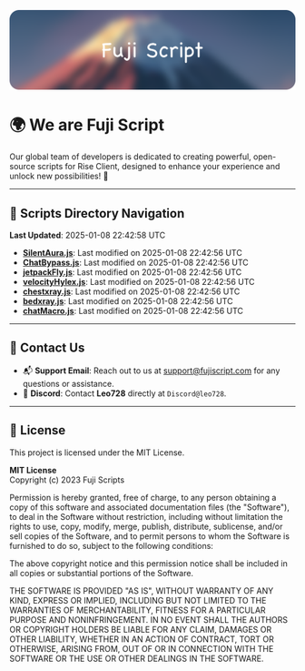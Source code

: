 ![Banner](.github/b.webp)

# 🌍 **We are Fuji Script**

Our global team of developers is dedicated to creating powerful, open-source scripts for Rise Client, designed to enhance your experience and unlock new possibilities! 🌟

---
<!-- SCRIPTS_NAVIGATION_START -->
## 📂 **Scripts Directory Navigation**

**Last Updated**: 2025-01-08 22:42:58 UTC

- **[SilentAura.js](scripts/SilentAura.js)**: Last modified on 2025-01-08 22:42:56 UTC
- **[ChatBypass.js](scripts/ChatBypass.js)**: Last modified on 2025-01-08 22:42:56 UTC
- **[jetpackFly.js](scripts/jetpackFly.js)**: Last modified on 2025-01-08 22:42:56 UTC
- **[velocityHylex.js](scripts/velocityHylex.js)**: Last modified on 2025-01-08 22:42:56 UTC
- **[chestxray.js](scripts/chestxray.js)**: Last modified on 2025-01-08 22:42:56 UTC
- **[bedxray.js](scripts/bedxray.js)**: Last modified on 2025-01-08 22:42:56 UTC
- **[chatMacro.js](scripts/chatMacro.js)**: Last modified on 2025-01-08 22:42:56 UTC

<!-- SCRIPTS_NAVIGATION_END -->

---

## 💬 **Contact Us**  
- 📬 **Support Email**: Reach out to us at [support@fujiscript.com](mailto:support@fujiscript.com) for any questions or assistance.  
- 💬 **Discord**: Contact **Leo728** directly at `Discord@leo728`.

---

## 📜 **License**

This project is licensed under the MIT License.  

**MIT License**  
Copyright (c) 2023 Fuji Scripts  

Permission is hereby granted, free of charge, to any person obtaining a copy of this software and associated documentation files (the "Software"), to deal in the Software without restriction, including without limitation the rights to use, copy, modify, merge, publish, distribute, sublicense, and/or sell copies of the Software, and to permit persons to whom the Software is furnished to do so, subject to the following conditions:  

The above copyright notice and this permission notice shall be included in all copies or substantial portions of the Software.  

THE SOFTWARE IS PROVIDED "AS IS", WITHOUT WARRANTY OF ANY KIND, EXPRESS OR IMPLIED, INCLUDING BUT NOT LIMITED TO THE WARRANTIES OF MERCHANTABILITY, FITNESS FOR A PARTICULAR PURPOSE AND NONINFRINGEMENT. IN NO EVENT SHALL THE AUTHORS OR COPYRIGHT HOLDERS BE LIABLE FOR ANY CLAIM, DAMAGES OR OTHER LIABILITY, WHETHER IN AN ACTION OF CONTRACT, TORT OR OTHERWISE, ARISING FROM, OUT OF OR IN CONNECTION WITH THE SOFTWARE OR THE USE OR OTHER DEALINGS IN THE SOFTWARE.  
